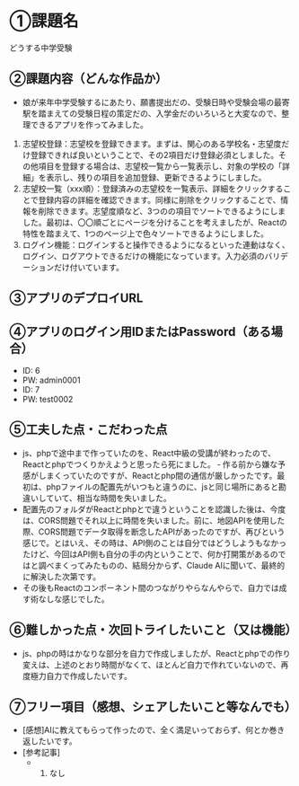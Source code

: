# ①課題名
どうする中学受験　

## ②課題内容（どんな作品か）
- 娘が来年中学受験するにあたり、願書提出だの、受験日時や受験会場の最寄駅を踏まえての受験日程の策定だの、入学金だのいろいろと大変なので、整理できるアプリを作ってみました。

1. 志望校登録：志望校を登録できます。まずは、関心のある学校名・志望度だけ登録できれば良いということで、その2項目だけ登録必須としました。その他項目を登録する場合は、志望校一覧から一覧表示し、対象の学校の「詳細」を表示し、残りの項目を追加登録、更新できるようにしました。
2. 志望校一覧（xxx順）：登録済みの志望校を一覧表示、詳細をクリックすることで登録内容の詳細を確認できます。同様に削除をクリックすることで、情報を削除できます。志望度順など、3つのの項目でソートできるようにしました。最初は、〇〇順ごとにページを分けることを考えましたが、Reactの特性を踏まえて、1つのページ上で色々ソートできるようにしました。
3. ログイン機能：ログインすると操作できるようになるといった連動はなく、ログイン、ログアウトできるだけの機能になっています。入力必須のバリデーションだけ付いています。

## ③アプリのデプロイURL


## ④アプリのログイン用IDまたはPassword（ある場合）
- ID: 6
- PW: admin0001
- ID: 7
- PW: test0002

## ⑤工夫した点・こだわった点
- js、phpで途中まで作っていたのを、React中級の受講が終わったので、Reactとphpでつくりかえようと思ったら死にました。
‐ 作る前から嫌な予感がしまくっていたのですが、Reactとphp間の通信が厳しかったです。最初は、phpファイルの配置先がいつもと違うのに、jsと同じ場所にあると勘違いしていて、相当な時間を失いました。
- 配置先のフォルダがReactとphpとで違うということを認識した後は、今度は、CORS問題でそれ以上に時間を失いました。前に、地図APIを使用した際、CORS問題でデータ取得を断念したAPIがあったのですが、再びという感じで。とはいえ、その時は、API側のことは自分ではどうしようもなかったけど、今回はAPI側も自分の手の内ということで、何か打開策があるのではと調べまくってみたものの、結局分からず、Claude AIに聞いて、最終的に解決した次第です。
- その後もReactのコンポーネント間のつながりやらなんやらで、自力では成す術なしな感じでした。


## ⑥難しかった点・次回トライしたいこと（又は機能）
- js、phpの時はかなりな部分を自力で作成しましたが、Reactとphpでの作り変えは、上述のとおり時間がなくて、ほとんど自力で作れていないので、再度極力自力で作成したいです。

## ⑦フリー項目（感想、シェアしたいこと等なんでも）
- [感想]AIに教えてもらって作ったので、全く満足いっておらず、何とか巻き返したいです。
- [参考記事]
  - 1. なし